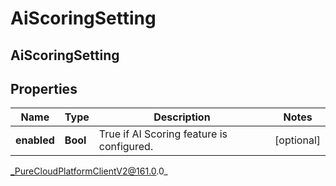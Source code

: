 # AiScoringSetting

## AiScoringSetting

## Properties

|Name | Type | Description | Notes|
|------------ | ------------- | ------------- | -------------|
| **enabled** | **Bool** | True if AI Scoring feature is configured. | [optional] |



_PureCloudPlatformClientV2@161.0.0_
